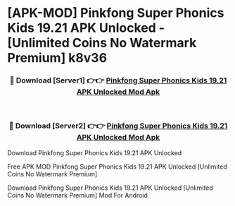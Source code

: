 # [APK-MOD] Pinkfong Super Phonics  Kids 19.21 APK Unlocked - [Unlimited Coins No Watermark Premium] k8v36



<div align="center">
<h3>🔴 Download [Server1] 👉👉 <a href="https://momento.my/?title=Pinkfong_Super_Phonics__Kids_19.21_APK_Unlocked">Pinkfong Super Phonics  Kids 19.21 APK Unlocked Mod Apk</a></h3><br>

<h3>🔴 Download [Server2] 👉👉 <a href="https://momento.my/?title=Pinkfong_Super_Phonics__Kids_19.21_APK_Unlocked">Pinkfong Super Phonics  Kids 19.21 APK Unlocked Mod Apk</a></h3>
</div>



Download Pinkfong Super Phonics  Kids 19.21 APK Unlocked 

Free APK MOD Pinkfong Super Phonics  Kids 19.21 APK Unlocked [Unlimited Coins No Watermark Premium]

Download Pinkfong Super Phonics  Kids 19.21 APK Unlocked [Unlimited Coins No Watermark Premium] Mod For Android
